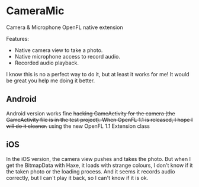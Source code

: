 CameraMic
=========

Camera &amp; Microphone OpenFL native extension

Features:
 * Native camera view to take a photo.
 * Native microphone access to record audio.
 * Recorded audio playback.


I know this is no a perfect way to do it, but at least it works for me! It would be great you help me doing it better.


Android
-------
Android version works fine ~~hacking GameActivity for the camera (the GameActivity file is in the test project). When OpenFL 1.1 is released, I hope I will do it cleaner.~~ using the new OpenFL 1.1 Extension class

iOS
---
In the iOS version, the camera view pushes and takes the photo. But when I get the BitmapData with Haxe, it loads with strange colours, I don't know if it the taken photo or the loading process. And it seems it records audio correctly, but I can´t play it back, so I can't know if it is ok.
